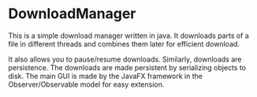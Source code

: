 # DownloadManager

This is a simple download manager written in java. It downloads parts of a file in different threads and combines them later for efficient download.

It also allows you to pause/resume downloads. Similarly, downloads are persistence. The downloads are made persistent by serializing objects to disk. The main GUI is made by the JavaFX framework in the Observer/Observable model for easy extension.

